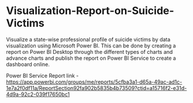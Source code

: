 # Visualization-Report-on-Suicide-Victims
Visualize a state-wise professional profile of suicide victims by data visualization using Microsoft Power BI. This can be done by creating a report on Power BI Desktop through the different types of charts and advance charts and publish the report on Power BI Service to create a dashboard online.

Power BI Service Report link - https://app.powerbi.com/groups/me/reports/5cfba3a1-d65a-49ac-ad1c-1e7a2f0df11a/ReportSection92fa902b5835b4b73509?ctid=a15716f2-e31d-4d9a-92c2-039f17650bc1
